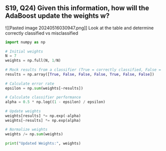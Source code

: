 
## S19, Q24) Given this information, how will the AdaBoost update the weights w?

![[Pasted image 20240516030947.png]]
Look at the table and determine correctly classified vs misclassified

```python
import numpy as np  
  
# Initial weights  
N = 7  
weights = np.full(N, 1/N)  
  
# Mock results from a classifier (True = correctly classified, False = misclassified)  
results = np.array([True, False, False, False, True, False, False])  
  
# Calculate error rate  
epsilon = np.sum(weights[~results])  
  
# Calculate classifier performance  
alpha = 0.5 * np.log((1 - epsilon) / epsilon)  
  
# Update weights  
weights[results] *= np.exp(-alpha)  
weights[~results] *= np.exp(alpha)  
  
# Normalize weights  
weights /= np.sum(weights)  
  
print("Updated Weights:", weights)
```